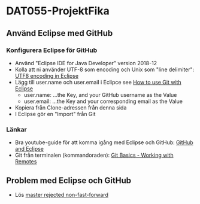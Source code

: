 # DAT055-ProjektFika


## Använd Eclipse med GitHub

### Konfigurera Eclipse för GitHub
- Använd "Eclipse IDE for Java Developer" version 2018-12 
- Kolla att ni använder UTF-8 som encoding och Unix som "line delimiter": [UTF8 encoding in Eclipse](https://stackoverflow.com/questions/2707986/eclipse-encoding-macroman-utf8)
- Lägg till user.name och user.email i Eclipce see [How to use Git with Eclipse](http://www.geo.uzh.ch/microsite/reproducible_research/post/rr-eclipse-git/)
  - user.name: ...the Key, and your GitHub username as the Value
  - user.email: ...the Key and your corresponding email as the Value
- Kopiera från Clone-adressen från denna sida
- I Eclipse gör en "Import" från Git

### Länkar
- Bra youtube-guide för att komma igång med Eclipse och GitHub: [GitHub and Eclipse](https://www.youtube.com/watch?v=XuuzSaelUzo)
- Git från terminalen (kommandoraden): [Git Basics - Working with Remotes](https://git-scm.com/book/en/v2/Git-Basics-Working-with-Remotes)

## Problem med Eclipse och GitHub

- Lös [master rejected non-fast-forward](https://stackoverflow.com/questions/19474186/egit-rejected-non-fast-forward)
